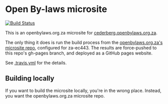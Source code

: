 # Open By-laws microsite

[![Build Status](https://travis-ci.com/laws-africa/openbylaws-wc012.svg?branch=master)](http://travis-ci.com/laws-africa/openbylaws-wc012)

This is an openbylaws.org.za microsite for [cederberg.openbylaws.org.za](https://cederberg.openbylaws.org.za).

The only thing it does is run the build process from the [openbylaws.org.za's microsite repo](https://github.com/laws-africa/openbylaws.org.za),
configured for za-ec443. The results are force-pushed to this repo's gh-pages branch, and deployed as a GitHub pages website.

See [.travis.yml](.travis.yml) for the details.

## Building locally

If you want to build the microsite locally, you're in the wrong place. Instead, you want the openbylaws.org.za microsite repo.
